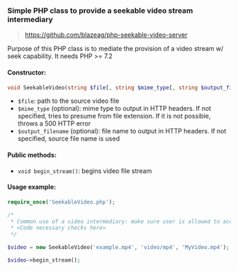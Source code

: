 ### Simple PHP class to provide a seekable video stream intermediary

> https://github.com/blazeag/php-seekable-video-server

Purpose of this PHP class is to mediate the provision of a video stream w/ seek capability. It needs PHP >= 7.2

#### Constructor:
```php
void SeekableVideo(string $file[, string $mime_type[, string $output_filename]]);
```
* `$file`: path to the source video file
* `$mime_type` (optional): mime type to output in HTTP headers. If not specified, tries to presume from file extension. If it is not possible, throws a 500 HTTP error
* `$output_filename` (optional): file name to output in HTTP headers. If not specified, source file name is used

#### Public methods:
* `void begin_stream()`: begins video file stream

#### Usage example:

```php
require_once('SeekableVideo.php');

/*
 * Common use of a video intermediary: make sure user is allowed to access this video.
 * <Code necessary checks here>
 */

$video = new SeekableVideo('example.mp4', 'video/mp4', 'MyVideo.mp4');

$video->begin_stream();
```